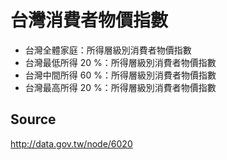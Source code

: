 # 台灣消費者物價指數

- 台灣全體家庭：所得層級別消費者物價指數
- 台灣最低所得 20 %：所得層級別消費者物價指數
- 台灣中間所得 60 %：所得層級別消費者物價指數
- 台灣最高所得 20 %：所得層級別消費者物價指數

## Source

http://data.gov.tw/node/6020
